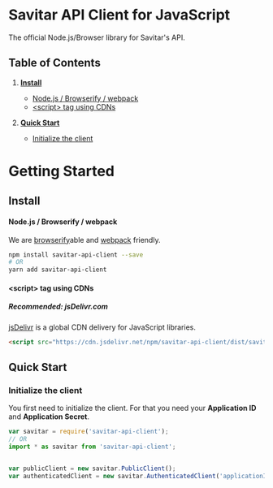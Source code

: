 # Savitar API Client for JavaScript

The official Node.js/Browser library for Savitar's API.

## Table of Contents

1. **[Install](#install)**

    * [Node.js / Browserify / webpack](#nodejs--browserify--webpack)
    * [&lt;script&gt; tag using CDNs](#script-tag-using-cdns)

1. **[Quick Start](#quick-start)**

    * [Initialize the client](#initialize-the-client)


# Getting Started

## Install

#### Node.js / Browserify / webpack

We are [browserify](http://browserify.org/)able and [webpack](http://webpack.github.io/) friendly.

```sh
npm install savitar-api-client --save
# OR
yarn add savitar-api-client
```
#### &lt;script&gt; tag using CDNs

##### Recommended: jsDelivr.com

[jsDelivr](http://www.jsdelivr.com/about.php) is a global CDN delivery for JavaScript libraries.

```html
<script src="https://cdn.jsdelivr.net/npm/savitar-api-client/dist/savitar.min.js"></script>
```

## Quick Start

### Initialize the client

You first need to initialize the client. For that you need your **Application ID** and **Application Secret**.

```js
var savitar = require('savitar-api-client');
// OR
import * as savitar from 'savitar-api-client';


var publicClient = new savitar.PublicClient();
var authenticatedClient = new savitar.AuthenticatedClient('applicationID', 'apiSecret');
```
